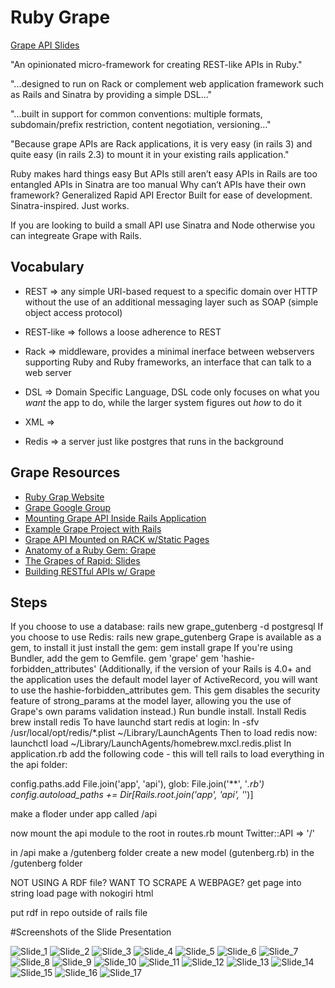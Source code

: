 # Ruby Grape

[Grape API Slides](http://slides.com/ruthacosta/deck/speaker "Grape API")

"An opinionated micro-framework for creating REST-like APIs in Ruby."

"...designed to run on Rack or complement web application framework such as Rails and Sinatra by providing a simple DSL..."

"...built in support for common conventions: multiple formats, subdomain/prefix restriction, content negotiation, versioning..."

"Because grape APIs are Rack applications, it is very easy (in rails 3) and quite easy (in rails 2.3) to mount it in your existing rails application."

Ruby makes hard things easy
But APIs still aren’t easy
APIs in Rails are too entangled
APIs in Sinatra are too manual
Why can’t APIs
have their own framework?
Generalized Rapid
API
Erector
Built for ease of development.
Sinatra-inspired.
Just works.

If you are looking to build a small API use Sinatra and Node otherwise you can integreate Grape with Rails.

## Vocabulary

* REST => any simple URI-based request to a specific domain over HTTP without the use of an additional messaging layer such as SOAP (simple object access protocol)

* REST-like => follows a loose adherence to REST

* Rack => middleware, provides a minimal inerface between webservers supporting Ruby and Ruby frameworks, an interface that can talk to a web server

* DSL => Domain Specific Language, DSL code only focuses on what you *want* the app to do, while the larger system figures out *how* to do it

* XML =>

* Redis => a server just like postgres that runs in the background


## Grape Resources
* [Ruby Grap Website](http://www.ruby-grape.org)
* [Grape Google Group](https://groups.google.com/forum/#!forum/ruby-grape)
* [Mounting Grape API Inside Rails Application](http://martinciu.com/2011/01/mounting-grape-api-inside-rails-application.html)
* [Example Grape Project with Rails](http://todorailsapi.herokuapp.com/doc/api#!/lists/POST_api_todo_lists_format_post_1)
* [Grape API Mounted on RACK w/Static Pages](http://code.dblock.org/2012/01/30/grape-api-mounted-on-rack-w-static-pages.html)
* [Anatomy of a Ruby Gem: Grape](https://vimeo.com/98830727)
* [The Grapes of Rapid: Slides](https://cloud.github.com/downloads/ruby-grape/grape/The%20Grapes%20of%20Rapid.pdf)
* [Building RESTful APIs w/ Grape](http://www.slideshare.net/dblockdotorg/building-restful-apis-w-grape)



## Steps
If you choose to use a database:
rails new grape_gutenberg -d postgresql
If you choose to use Redis:
rails new grape_gutenberg
Grape is available as a gem, to install it just install the gem:
gem install grape
If you're using Bundler, add the gem to Gemfile.
gem 'grape'
gem 'hashie-forbidden_attributes' (Additionally, if the version of your Rails is 4.0+ and the application uses the default model layer of ActiveRecord, you will want to use the hashie-forbidden_attributes gem. This gem disables the security feature of strong_params at the model layer, allowing you the use of Grape's own params validation instead.)
Run 
bundle install.
Install Redis
brew install redis
To have launchd start redis at login:
  ln -sfv /usr/local/opt/redis/*.plist ~/Library/LaunchAgents
Then to load redis now:
  launchctl load ~/Library/LaunchAgents/homebrew.mxcl.redis.plist
In application.rb add the following code - this will tell rails to load everything in the api folder:

config.paths.add File.join('app', 'api'), glob: File.join('**', '*.rb')
config.autoload_paths += Dir[Rails.root.join('app', 'api', '*')]

make a floder under app called /api

now mount the api module to the root in routes.rb
mount Twitter::API => '/'

in /api make a /gutenberg folder
create a new model (gutenberg.rb) in the /gutenberg folder


NOT USING A RDF file? WANT TO SCRAPE A WEBPAGE?
get page into string
load page with nokogiri html

put rdf in repo outside of rails file



#Screenshots of the Slide Presentation

![Slide_1](https://github.com/akaufman3/sweet_libs_grape/images/Slide_1.png)
![Slide_2](https://github.com/akaufman3/sweet_libs_grape/grape_gutenberg/app/assets/images/Slide_2.png)
![Slide_3](https://github.com/akaufman3/sweet_libs_grape/grape_gutenberg/app/assets/images/Slide_3.png)
![Slide_4](https://github.com/akaufman3/sweet_libs_grape/grape_gutenberg/app/assets/images/Slide_4.png)
![Slide_5](https://github.com/akaufman3/sweet_libs_grape/grape_gutenberg/app/assets/images/Slide_5.png)
![Slide_6](https://github.com/akaufman3/sweet_libs_grape/grape_gutenberg/app/assets/images/Slide_6.png)
![Slide_7](https://github.com/akaufman3/sweet_libs_grape/grape_gutenberg/app/assets/images/Slide_7.png)
![Slide_8](https://github.com/akaufman3/sweet_libs_grape/grape_gutenberg/app/assets/images/Slide_8.png)
![Slide_9](https://github.com/akaufman3/sweet_libs_grape/grape_gutenberg/app/assets/images/Slide_9.png)
![Slide_10](https://github.com/akaufman3/sweet_libs_grape/grape_gutenberg/app/assets/images/Slide_10.png)
![Slide_11](https://github.com/akaufman3/sweet_libs_grape/grape_gutenberg/app/assets/images/Slide_11.png)
![Slide_12](https://github.com/akaufman3/sweet_libs_grape/grape_gutenberg/app/assets/images/Slide_12.png)
![Slide_13](https://github.com/akaufman3/sweet_libs_grape/grape_gutenberg/app/assets/images/Slide_13.png)
![Slide_14](https://github.com/akaufman3/sweet_libs_grape/grape_gutenberg/app/assets/images/Slide_14.png)
![Slide_15](https://github.com/akaufman3/sweet_libs_grape/grape_gutenberg/app/assets/images/Slide_15.png)
![Slide_16](https://github.com/akaufman3/sweet_libs_grape/grape_gutenberg/app/assets/images/Slide_16.png)
![Slide_17](https://github.com/akaufman3/sweet_libs_grape/grape_gutenberg/app/assets/images/Slide_17.png)


